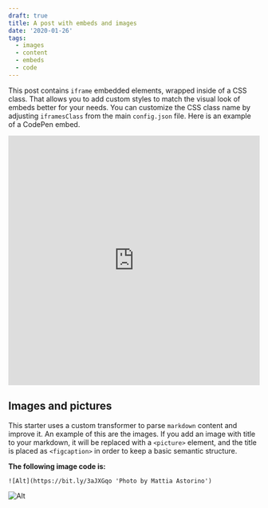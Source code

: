 ```yaml
---
draft: true
title: A post with embeds and images
date: '2020-01-26'
tags:
  - images
  - content
  - embeds
  - code
---
```


This post contains `iframe` embedded elements, wrapped inside of a CSS class. That allows you to add custom styles to match the visual look of embeds better for your needs. You can customize the CSS class name by adjusting `iframesClass` from the main `config.json` file. Here is an example of a CodePen embed.

<iframe height="500" style="width: 100%;" scrolling="no" title="Border Radius Morphing" src="https://codepen.io/equinusocio/embed/jezBdZ?height=300&theme-id=10535&default-tab=css,result" frameborder="no" allowtransparency="true" allowfullscreen="true"></iframe>

## Images and pictures

This starter uses a custom transformer to parse `markdown` content and improve it. An example of this are the images. If you add an image with title to your markdown, it will be replaced with a `<picture>` element, and the title is placed as `<figcaption>` in order to keep a basic semantic structure.

**The following image code is:**

`![Alt](https://bit.ly/3aJXGqo 'Photo by Mattia Astorino')`

![Alt](https://bit.ly/3aJXGqo 'Photo by Mattia Astorino')
